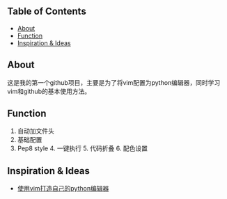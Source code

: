 ## Table of Contents
- [About](#about)
- [Function](#function)
- [Inspiration & Ideas](#inspiration--ideas)

## About
这是我的第一个github项目，主要是为了将vim配置为python编辑器，同时学习vim和github的基本使用方法。

## Function
1. 自动加文件头
2. 基础配置
3. Pep8 style
	4. 一键执行
	5. 代码折叠
	6. 配色设置

## Inspiration & Ideas

* [使用vim打造自己的python编辑器](https://www.cnblogs.com/ziheIT/p/8971510.html)
